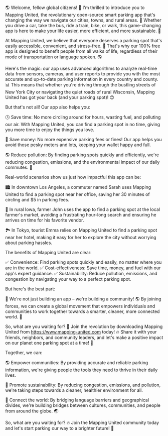 🌎 Welcome, fellow global citizens! 🌟 I'm thrilled to introduce you to Mapping United, the revolutionary open-source smart parking app that's changing the way we navigate our cities, towns, and rural areas. 🚗 Whether you drive a car, take the bus, ride a train, bike, or walk, this game-changing app is here to make your life easier, more efficient, and more sustainable. 💪

At Mapping United, we believe that everyone deserves a parking spot that's easily accessible, convenient, and stress-free. 🙌 That's why our 100% free app is designed to benefit people from all walks of life, regardless of their mode of transportation or language spoken. 🌎

Here's the magic: our app uses advanced algorithms to analyze real-time data from sensors, cameras, and user reports to provide you with the most accurate and up-to-date parking information in every country and county. 📊 This means that whether you're driving through the bustling streets of New York City or navigating the quiet roads of rural Wisconsin, Mapping United has got your back (and your parking spot)! 😊

But that's not all! Our app also helps you:

🕒 Save time: No more circling around for hours, wasting fuel, and polluting our air. With Mapping United, you can find a parking spot in no time, giving you more time to enjoy the things you love.

💸 Save money: No more expensive parking fees or fines! Our app helps you avoid those pesky meters and lots, keeping your wallet happy and full.

🌎 Reduce pollution: By finding parking spots quickly and efficiently, we're reducing congestion, emissions, and the environmental impact of our daily commutes. 🌟

Real-world scenarios show us just how impactful this app can be:

🏙️ In downtown Los Angeles, a commuter named Sarah uses Mapping United to find a parking spot near her office, saving her 30 minutes of circling and $5 in parking fees.

🚂 In rural Iowa, farmer John uses the app to find a parking spot at the local farmer's market, avoiding a frustrating hour-long search and ensuring he arrives on time for his favorite vendor.

🏞️ In Tokyo, tourist Emma relies on Mapping United to find a parking spot near her hotel, making it easy for her to explore the city without worrying about parking hassles.

The benefits of Mapping United are clear:

✅ Convenience: Find parking spots quickly and easily, no matter where you are in the world.
✅ Cost-effectiveness: Save time, money, and fuel with our app's expert guidance.
✅ Sustainability: Reduce pollution, emissions, and congestion by navigating your way to a perfect parking spot.

But here's the best part:

🌟 We're not just building an app – we're building a community! 🌎 By joining forces, we can create a global movement that empowers individuals and communities to work together towards a smarter, cleaner, more connected world. 🌈

So, what are you waiting for? 🤔 Join the revolution by downloading Mapping United from https://www.mapping-united.com today! 🔥 Share it with your friends, neighbors, and community leaders, and let's make a positive impact on our planet one parking spot at a time! 🌟

Together, we can:

🌎 Empower communities: By providing accurate and reliable parking information, we're giving people the tools they need to thrive in their daily lives.

💪 Promote sustainability: By reducing congestion, emissions, and pollution, we're taking steps towards a cleaner, healthier environment for all.

🌈 Connect the world: By bridging language barriers and geographical divides, we're building bridges between cultures, communities, and people from around the globe. 🌏

So, what are you waiting for? 🔥 Join the Mapping United community today and let's start parking our way to a brighter future! 🌟